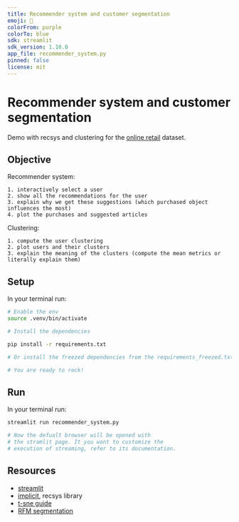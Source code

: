 ```yaml
---
title: Recommender system and customer segmentation
emoji: 🐨
colorFrom: purple
colorTo: blue
sdk: streamlit
sdk_version: 1.10.0
app_file: recommender_system.py
pinned: false
license: mit
---
```



# Recommender system and customer segmentation

Demo with recsys and clustering for the [online retail](https://www.kaggle.com/datasets/vijayuv/onlineretail?select=OnlineRetail.csv) dataset.

## Objective

Recommender system:

    1. interactively select a user
    2. show all the recommendations for the user
    3. explain why we get these suggestions (which purchased object influences the most)
    4. plot the purchases and suggested articles 
    
Clustering:
    
    1. compute the user clustering
    2. plot users and their clusters
    3. explain the meaning of the clusters (compute the mean metrics or literally explain them)

## Setup

In your terminal run:

```bash
# Enable the env
source .venv/bin/activate

# Install the dependencies

pip install -r requirements.txt

# Or install the freezed dependencies from the requirements_freezed.txt

# You are ready to rock!
```

## Run

In your terminal run:

```bash
streamlit run recommender_system.py

# Now the defualt browser will be opened with 
# the stramlit page. It you want to customize the
# execution of streaming, refer to its documentation.
```

## Resources

- [streamlit](https://streamlit.io/)
- [implicit](https://github.com/benfred/implicit), recsys library
- [t-sne guide](https://distill.pub/2016/misread-tsne/)
- [RFM segmentation](https://www.omniconvert.com/blog/rfm-score/)
